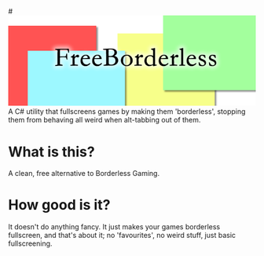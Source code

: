 #![FreeBorderless](https://raw.githubusercontent.com/Taking1n1/FreeBorderless/master/logo.png)
A C# utility that fullscreens games by making them 'borderless', stopping them from behaving all weird when alt-tabbing out of them.

# What is this?
A clean, free alternative to Borderless Gaming.

# How good is it?
It doesn't do anything fancy. It just makes your games borderless fullscreen, and that's about it; no 'favourites', no weird stuff, just basic fullscreening.
